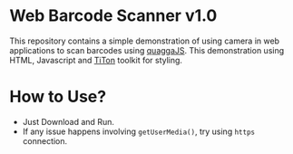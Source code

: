 # Web Barcode Scanner v1.0
This repository contains a simple demonstration of using camera in web applications to scan barcodes using [quaggaJS](https://github.com/serratus/quaggaJS).
This demonstration using HTML, Javascript and [TiTon](http://titon.io/en/toolkit/2.1.6) toolkit for styling.

# How to Use?
-	Just Download and Run.
-	If any issue happens involving `getUserMedia()`, try using `https` connection.
